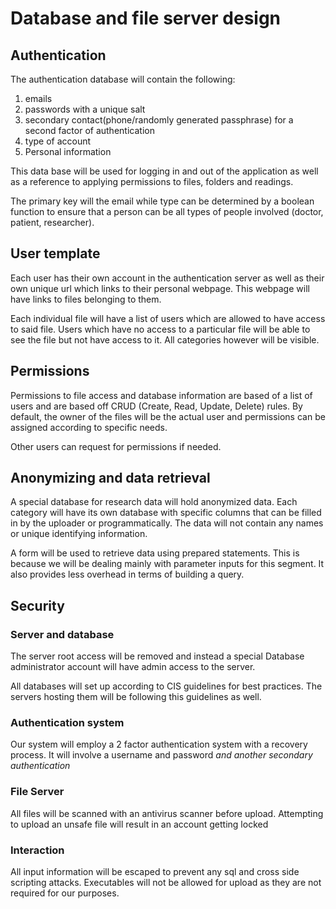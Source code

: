 # Database and file server design

## Authentication
The authentication database will contain the following:


1.  emails
2.  passwords with a unique salt
3.  secondary contact(phone/randomly generated passphrase) for a second factor of authentication
4.  type of account
5.  Personal information
 
This data base will be used for logging in and out of the application as well as a reference to applying permissions to files, folders and readings.

The primary key will the email while type can be determined by a boolean function to ensure that a person can be all types of people involved (doctor, patient, researcher).

## User template
Each user has their own account in the authentication server as well as their own unique url which links to their personal webpage. This webpage will have links to files belonging to them.

Each individual file will have a list of users which are allowed to have access to said file. Users which have no access to a particular file will be able to see the file but not have access to it. All categories however will be visible.

## Permissions
Permissions to file access and database information are based of a list of users and are based off CRUD (Create, Read, Update, Delete) rules. By default, the owner of the files will be the actual user and permissions can be assigned according to specific needs.

Other users can request for permissions if needed.

## Anonymizing and data retrieval
A special database for research data will hold anonymized data. Each category will have its own database with specific columns that can be filled in by the uploader or programmatically. The data will not contain any names or unique identifying information. 

A form will be used to retrieve data using prepared statements. This is because we will be dealing mainly with parameter inputs for this segment. It also provides less overhead in terms of building a query.

## Security
### Server and database
The server root access will be removed and instead a special Database administrator account will have admin access to the server.

All databases will set up according to CIS guidelines for best practices. The servers hosting them will be following this guidelines as well.

### Authentication system
Our system will employ a 2 factor authentication system with a recovery process. It will involve a username and password *and another secondary authentication*

### File Server
All files will be scanned with an antivirus scanner before upload. Attempting to upload an unsafe file will result in an account getting locked

### Interaction
All input information will be escaped to prevent any sql and cross side scripting attacks. Executables will not be allowed for upload as they are not required for our purposes.